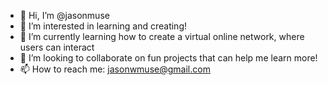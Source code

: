 - 👋 Hi, I’m @jasonmuse
- 👀 I’m interested in learning and creating!
- 🌱 I’m currently learning how to create a virtual online network, where users can interact
- 💞️ I’m looking to collaborate on fun projects that can help me learn more!
- 📫 How to reach me: jasonwmuse@gmail.com

<!---
jasonmuse/jasonmuse is a ✨ special ✨ repository because its `README.md` (this file) appears on your GitHub profile.
You can click the Preview link to take a look at your changes.
--->
